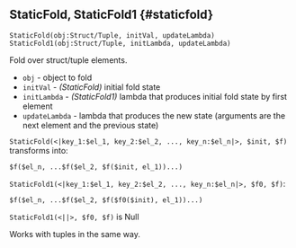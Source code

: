## StaticFold, StaticFold1 {#staticfold}

```
StaticFold(obj:Struct/Tuple, initVal, updateLambda)
StaticFold1(obj:Struct/Tuple, initLambda, updateLambda)
```

Fold over struct/tuple elements.

- `obj` - object to fold
- `initVal` - _(StaticFold)_ initial fold state
- `initLambda` - _(StaticFold1)_ lambda that produces initial fold state by first element
- `updateLambda` - lambda that produces the new state (arguments are the next element and the previous state)


`StaticFold(<|key_1:$el_1, key_2:$el_2, ..., key_n:$el_n|>, $init, $f)` transforms into:
```yql
$f($el_n, ...$f($el_2, $f($init, el_1))...)
```
`StaticFold1(<|key_1:$el_1, key_2:$el_2, ..., key_n:$el_n|>, $f0, $f)`:
```yql
$f($el_n, ...$f($el_2, $f($f0($init), el_1))...)
```
`StaticFold1(<||>, $f0, $f)` is Null

Works with tuples in the same way.